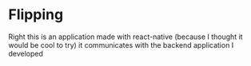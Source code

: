 # Flipping
Right this is an application made with react-native (because I thought it would be cool to try)
it communicates with the backend application I developed
